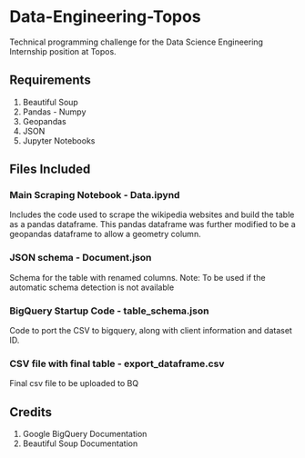 # Data-Engineering-Topos
Technical programming challenge for the Data Science Engineering Internship position at Topos.

## Requirements
1. Beautiful Soup
2. Pandas - Numpy 
3. Geopandas 
4. JSON
5. Jupyter Notebooks

## Files Included 
### Main Scraping Notebook - Data.ipynd
Includes the code used to scrape the wikipedia websites and 
build the table as a pandas dataframe. This pandas dataframe was further
modified to be a geopandas dataframe to allow a geometry column.

### JSON schema - Document.json
Schema for the table with renamed columns. 
Note: To be used if the automatic schema detection is not available 

### BigQuery Startup Code - table_schema.json
Code to port the CSV to bigquery, along with client information and 
dataset ID.

### CSV file with final table - export_dataframe.csv
Final csv file to be uploaded to BQ

## Credits 
1. Google BigQuery Documentation 
2. Beautiful Soup Documentation 
